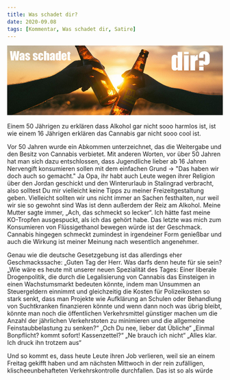 ```yaml
---
title: Was schadet dir?
date: 2020-09.08
tags: [Kommentar, Was schadet dir, Satire]
---
```


![](/assets/img/wasschadetdir.jpg)

Einem 50 Jährigen zu erklären dass Alkohol gar nicht sooo harmlos ist, ist wie einem 16 Jährigen erklären das Cannabis gar nicht sooo cool ist.

Vor 50 Jahren wurde ein Abkommen unterzeichnet, das die Weitergabe und den Besitz von Cannabis verbietet. Mit anderen Worten, vor über 50 Jahren hat man sich dazu entschlossen, dass Jugendliche lieber ab 16 Jahren Nervengift konsumieren sollen mit dem einfachen Grund → "Das haben wir doch auch so gemacht." Ja Opa, ihr habt auch Leute wegen ihrer Religion über den Jordan geschickt und den Winterurlaub in Stalingrad verbracht, also solltest Du mir vielleicht keine Tipps zu meiner Freizeitgestaltung geben. Vielleicht sollten wir uns nicht immer an Sachen festhalten, nur weil wir sie so gewohnt sind Was ist denn außerdem der Reiz am Alkohol. Meine Mutter sagte immer, „Ach, das schmeckt so lecker“. Ich hätte fast meine KO-Tropfen ausgespuckt, als ich das gehört habe. Das letzte was mich zum Konsumieren von Flüssigethanol bewegen würde ist der Geschmack. Cannabis hingegen schmeckt zumindest in irgendeiner Form genießbar und auch die Wirkung ist meiner Meinung nach wesentlich angenehmer.

Genau wie die deutsche Gesetzgebung ist das allerdings eher Geschmackssache: „Guten Tag der Herr. Was darfs denn heute für sie sein? „Wie wäre es heute mit unserer neuen Spezialität des Tages: Einer liberale Drogenpolitik, die durch die Legalisierung von Cannabis das Einsteigen in einen Wachstumsmarkt bedeuten könnte, indem man Unsummen an Steuergeldern einnimmt und gleichzeitig die Kosten für Polizeikosten so stark senkt, dass man Projekte wie Aufklärung an Schulen oder Behandlung von Suchtkranken finanzieren könnte und wenn dann noch was übrig bleibt, könnte man noch die öffentlichen Verkehrsmittel günstiger machen um die Anzahl der jährlichen Verkehrstoten zu minimieren und die allgemeine Feinstaubbelastung zu senken?“ „Och Du nee, lieber dat Übliche“ „Einmal Bonpflicht? kommt sofort! Kassenzettel?“ „Ne brauch ich nicht“ „Alles klar. Ich druck ihn trotzem aus“

Und so kommt es, dass heute Leute ihren Job verlieren, weil sie an einem Freitag gekifft haben und am nächsten Mittwoch in der rein zufälligen, klischeeunbehafteten Verkehrskontrolle durchfallen. Das ist so als würde
